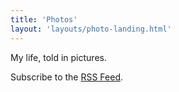 ```yaml
---
title: 'Photos'
layout: 'layouts/photo-landing.html'
---
```

My life, told in pictures.

Subscribe to the [RSS Feed](/blog/feed.xml).
